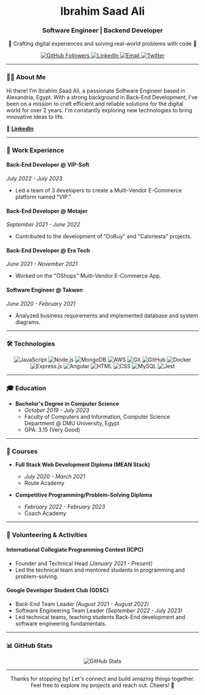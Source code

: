 

<h1 align="center">Ibrahim Saad Ali</h1>
<h3 align="center">Software Engineer | Backend Developer</h3>
<p align="center">🌟 Crafting digital experiences and solving real-world problems with code 🚀</p>

<p align="center">
  <a href="https://github.com/Abrahim-Saad">
    <img src="https://img.shields.io/github/followers/Abrahim-Saad?label=Followers&style=social" alt="GitHub Followers">
  </a>
  <a href="https://linkedin.com/in/ibrahim-saad">
    <img src="https://img.shields.io/badge/LinkedIn-Connect-blue?style=for-the-badge&logo=linkedin" alt="LinkedIn">
  </a>
  <a href="mailto:abrahimsaad271@gmail.com">
    <img src="https://img.shields.io/badge/Email-Contact-red?style=for-the-badge&logo=gmail" alt="Email">
  </a>
  <a href="https://twitter.com/YourTwitterHandle">
    <img src="https://img.shields.io/twitter/follow/YourTwitterHandle?label=Follow&style=social" alt="Twitter">
  </a>
</p>

---

### 👨‍💻 About Me

Hi there! I'm Ibrahim Saad Ali, a passionate Software Engineer based in Alexandria, Egypt. With a strong background in Back-End Development, I've been on a mission to craft efficient and reliable solutions for the digital world for over 2 years. I'm constantly exploring new technologies to bring innovative ideas to life.

📝 **[LinkedIn](https://linkedin.com/in/ibrahim-saad)**

---

### 💼 Work Experience

#### Back-End Developer @ VIP-Soft
*July 2022 - July 2023*
- Led a team of 3 developers to create a Multi-Vendor E-Commerce platform named "VIP."

#### Back-End Developer @ Motajer
*September 2021 - June 2022*
- Contributed to the development of "DoBuy" and "Caloriesta" projects.

#### Back-End Developer @ Era Tech
*June 2021 - November 2021*
- Worked on the "OShops" Multi-Vendor E-Commerce App.

#### Software Engineer @ Takwen
*June 2020 - February 2021*
- Analyzed business requirements and implemented database and system diagrams.

---

### 🛠️ Technologies 

<p align="center">
  <img src="https://img.icons8.com/color/48/000000/javascript.png" alt="JavaScript">
<img src="https://img.icons8.com/color/48/000000/nodejs.png" alt="Node.js">
<img src="https://img.icons8.com/color/48/000000/mongodb.png" alt="MongoDB">
<img src="https://img.icons8.com/color/48/000000/amazon-web-services-1.png" alt="AWS">
<img src="https://img.icons8.com/color/48/000000/git.png" alt="Git">
<img src="https://img.icons8.com/color/48/000000/github.png" alt="GitHub">
<img src="https://img.icons8.com/color/48/000000/docker.png" alt="Docker">
<img src="https://img.icons8.com/color/48/000000/express.png" alt="Express.js">
<img src="https://img.icons8.com/color/48/000000/angularjs.png" alt="Angular">
<img src="https://img.icons8.com/color/48/000000/html-5.png" alt="HTML">
<img src="https://img.icons8.com/color/48/000000/css3.png" alt="CSS">
<img src="https://img.icons8.com/color/48/000000/mysql.png" alt="MySQL">
<img src="https://img.icons8.com/material/48/000000/testing.png" alt="Jest">



</p>

---

### 🎓 Education

- **Bachelor's Degree in Computer Science**
  - *October 2019 - July 2023*
  - Faculty of Computers and Information, Computer Science Department @ DMU University, Egypt
  - GPA: 3.15 (Very Good)

---

### 📖 Courses

- **Full Stack Web Development Diploma (MEAN Stack)**
  - *July 2020 - March 2021*
  - Route Academy

- **Competitive Programming/Problem-Solving Diploma**
  - *February 2022 - February 2023*
  - Coach Academy

---

### 🌟 Volunteering & Activities

#### International Collegiate Programming Contest (ICPC)
- Founder and Technical Head *(January 2021 - Present)*
- Led the technical team and mentored students in programming and problem-solving.

#### Google Developer Student Club (GDSC)
- Back-End Team Leader *(August 2021 - August 2022)*
- Software Engineering Team Leader *(September 2022 - July 2023)*
- Led technical teams, teaching students Back-End development and software engineering fundamentals.

---

### 📊 GitHub Stats

<p align="center">
  <img src="https://github-readme-stats.vercel.app/api?username=Abrahim-Saad&show_icons=true&theme=radical" alt="GitHub Stats">
</p>

---

<p align="center">Thanks for stopping by! Let's connect and build amazing things together. Feel free to explore my projects and reach out. Cheers! 🚀</p>
